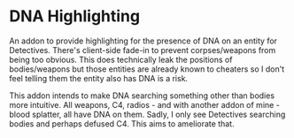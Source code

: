# DNA Highlighting

An addon to provide highlighting for the presence of DNA on an entity for Detectives. There's client-side fade-in to prevent corpses/weapons from being too obvious. This does technically leak the positions of bodies/weapons but those entities are already known to cheaters so I don't feel telling them the entity also has DNA is a risk.

This addon intends to make DNA searching something other than bodies more intuitive. All weapons, C4, radios - and with another addon of mine - blood splatter, all have DNA on them. Sadly, I only see Detectives searching bodies and perhaps defused C4. This aims to ameliorate that.
